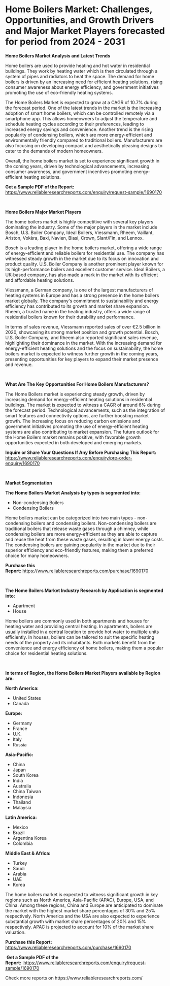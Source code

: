 <p><h1>Home Boilers Market: Challenges, Opportunities, and Growth Drivers and Major Market Players forecasted for period from 2024 - 2031</h1></p><p><strong>Home Boilers Market Analysis and Latest Trends</strong></p>
<p><p>Home boilers are used to provide heating and hot water in residential buildings. They work by heating water which is then circulated through a system of pipes and radiators to heat the space. The demand for home boilers is driven by an increasing need for efficient heating solutions, rising consumer awareness about energy efficiency, and government initiatives promoting the use of eco-friendly heating systems.</p><p>The Home Boilers Market is expected to grow at a CAGR of 10.7% during the forecast period. One of the latest trends in the market is the increasing adoption of smart home boilers, which can be controlled remotely via a smartphone app. This allows homeowners to adjust the temperature and schedule heating cycles according to their preferences, leading to increased energy savings and convenience. Another trend is the rising popularity of condensing boilers, which are more energy-efficient and environmentally friendly compared to traditional boilers. Manufacturers are also focusing on developing compact and aesthetically pleasing designs to cater to the demands of modern homeowners.</p><p>Overall, the home boilers market is set to experience significant growth in the coming years, driven by technological advancements, increasing consumer awareness, and government incentives promoting energy-efficient heating solutions.</p></p>
<p><strong>Get a Sample PDF of the Report:&nbsp;</strong> <a href="https://www.reliableresearchreports.com/enquiry/request-sample/1690170">https://www.reliableresearchreports.com/enquiry/request-sample/1690170</a></p>
<p>&nbsp;</p>
<p><strong>Home Boilers Major Market Players</strong></p>
<p><p>The home boilers market is highly competitive with several key players dominating the industry. Some of the major players in the market include Bosch, U.S. Boiler Company, Ideal Boilers, Viessmann, Rheem, Vaillant, Ariston, Vokèra, Baxi, Navien, Biasi, Crown, Slant/Fin, and Lennox.</p><p>Bosch is a leading player in the home boilers market, offering a wide range of energy-efficient and reliable boilers for residential use. The company has witnessed steady growth in the market due to its focus on innovation and product quality. U.S. Boiler Company is another prominent player known for its high-performance boilers and excellent customer service. Ideal Boilers, a UK-based company, has also made a mark in the market with its efficient and affordable heating solutions.</p><p>Viessmann, a German company, is one of the largest manufacturers of heating systems in Europe and has a strong presence in the home boilers market globally. The company's commitment to sustainability and energy efficiency has contributed to its growth and market share expansion. Rheem, a trusted name in the heating industry, offers a wide range of residential boilers known for their durability and performance.</p><p>In terms of sales revenue, Viessmann reported sales of over €2.5 billion in 2020, showcasing its strong market position and growth potential. Bosch, U.S. Boiler Company, and Rheem also reported significant sales revenue, highlighting their dominance in the market. With the increasing demand for energy-efficient heating solutions and the focus on sustainability, the home boilers market is expected to witness further growth in the coming years, presenting opportunities for key players to expand their market presence and revenue.</p></p>
<p>&nbsp;</p>
<p><strong>What Are The Key Opportunities For Home Boilers Manufacturers?</strong></p>
<p><p>The Home Boilers market is experiencing steady growth, driven by increasing demand for energy-efficient heating solutions in residential buildings. The market is expected to witness a CAGR of around 6% during the forecast period. Technological advancements, such as the integration of smart features and connectivity options, are further boosting market growth. The increasing focus on reducing carbon emissions and government initiatives promoting the use of energy-efficient heating systems are also contributing to market expansion. The future outlook for the Home Boilers market remains positive, with favorable growth opportunities expected in both developed and emerging markets.</p></p>
<p><strong>Inquire or Share Your Questions If Any Before Purchasing This Report:</strong> <a href="https://www.reliableresearchreports.com/enquiry/pre-order-enquiry/1690170">https://www.reliableresearchreports.com/enquiry/pre-order-enquiry/1690170</a></p>
<p>&nbsp;</p>
<p><strong>Market Segmentation</strong></p>
<p><strong>The Home Boilers Market Analysis by types is segmented into:</strong></p>
<p><ul><li>Non-condensing Boilers</li><li>Condensing Boilers</li></ul></p>
<p><p>Home boilers market can be categorized into two main types - non-condensing boilers and condensing boilers. Non-condensing boilers are traditional boilers that release waste gases through a chimney, while condensing boilers are more energy-efficient as they are able to capture and reuse the heat from these waste gases, resulting in lower energy costs. The condensing boilers are gaining popularity in the market due to their superior efficiency and eco-friendly features, making them a preferred choice for many homeowners.</p></p>
<p><strong>Purchase this Report:&nbsp;</strong><a href="https://www.reliableresearchreports.com/purchase/1690170">https://www.reliableresearchreports.com/purchase/1690170</a></p>
<p>&nbsp;</p>
<p><strong>The Home Boilers Market Industry Research by Application is segmented into:</strong></p>
<p><ul><li>Apartment</li><li>House</li></ul></p>
<p><p>Home boilers are commonly used in both apartments and houses for heating water and providing central heating. In apartments, boilers are usually installed in a central location to provide hot water to multiple units efficiently. In houses, boilers can be tailored to suit the specific heating needs of the property and its inhabitants. Both markets benefit from the convenience and energy efficiency of home boilers, making them a popular choice for residential heating solutions.</p></p>
<p>&nbsp;</p>
<p><strong>In terms of Region, the Home Boilers Market Players available by Region are:</strong></p>
<p>
    <p> <strong> North America: </strong>
        <ul>
            <li>United States</li>
            <li>Canada</li>
        </ul>
        </p> 
    <p> <strong> Europe: </strong>
        <ul>
            <li>Germany</li>
            <li>France</li>
            <li>U.K.</li>
            <li>Italy</li>
            <li>Russia</li>
        </ul>
        </p> 
    <p> <strong> Asia-Pacific: </strong>
        <ul>
            <li>China</li>
            <li>Japan</li>
            <li>South Korea</li>
            <li>India</li>
            <li>Australia</li>
            <li>China Taiwan</li>
            <li>Indonesia</li>
            <li>Thailand</li>
            <li>Malaysia</li>
        </ul>
        </p> 
    <p> <strong> Latin America: </strong>
        <ul>
            <li>Mexico</li>
            <li>Brazil</li>
            <li>Argentina Korea</li>
            <li>Colombia</li>
        </ul>
        </p> 
    <p> <strong> Middle East & Africa: </strong>
        <ul>
            <li>Turkey</li>
            <li>Saudi</li>
            <li>Arabia</li>
            <li>UAE</li>
            <li>Korea</li>
        </ul>
    </p>
    </p>
<p><p>The home boilers market is expected to witness significant growth in key regions such as North America, Asia-Pacific (APAC), Europe, USA, and China. Among these regions, China and Europe are anticipated to dominate the market with the highest market share percentages of 30% and 25% respectively. North America and the USA are also expected to experience substantial growth with market share percentages of 20% and 15% respectively. APAC is projected to account for 10% of the market share valuation.</p></p>
<p><strong>Purchase this Report: </strong><a href="https://www.reliableresearchreports.com/purchase/1690170">https://www.reliableresearchreports.com/purchase/1690170</a></p>
<p>&nbsp;<strong>Get a Sample PDF of the Report:&nbsp;&nbsp;</strong><a href="https://www.reliableresearchreports.com/enquiry/request-sample/1690170">https://www.reliableresearchreports.com/enquiry/request-sample/1690170</a></p>
<p><strong></strong></p>
<p>Check more reports on https://www.reliableresearchreports.com/</p>